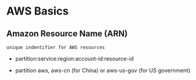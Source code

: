 # AWS Basics

## Amazon Resource Name (ARN)
	unique indentifier for AWS resources

- partition:service:region:account-id:resource-id

- partition aws, aws-cn (for China) or aws-us-gov (for US government)
